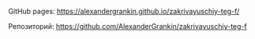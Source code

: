 GitHub pages: https://alexandergrankin.github.io/zakrivayuschiy-teg-f/

Репозиторий: https://github.com/AlexanderGrankin/zakrivayuschiy-teg-f